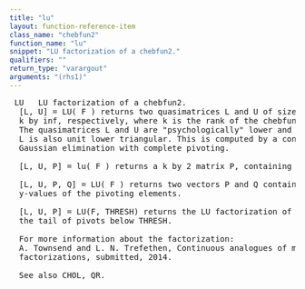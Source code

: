 ```yaml
---
title: "lu"
layout: function-reference-item
class_name: "chebfun2"
function_name: "lu"
snippet: "LU factorization of a chebfun2."
qualifiers: ""
return_type: "varargout"
arguments: "(rhs1)"
---
```


<pre class="help-text"> LU   LU factorization of a chebfun2.
  [L, U] = LU( F ) returns two quasimatrices L and U of size inf by k and 
  k by inf, respectively, where k is the rank of the chebfun2 F. 
  The quasimatrices L and U are "psychologically" lower and upper triangular.
  L is also unit lower triangular. This is computed by a continuous analogue of
  Gaussian elimination with complete pivoting. 
 
  [L, U, P] = lu( F ) returns a k by 2 matrix P, containing the pivoting elements.
 
  [L, U, P, Q] = LU( F ) returns two vectors P and Q containing the x-values and
  y-values of the pivoting elements.
 
  [L, U, P] = LU(F, THRESH) returns the LU factorization of F that removes 
  the tail of pivots below THRESH.
  
  For more information about the factorization: 
  A. Townsend and L. N. Trefethen, Continuous analogues of matrix
  factorizations, submitted, 2014. 
 
  See also CHOL, QR. 
</pre>